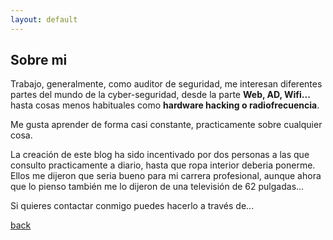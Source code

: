 ```yaml
---
layout: default
---
```


## Sobre mi

Trabajo, generalmente, como auditor de seguridad, me interesan diferentes partes del mundo de la cyber-seguridad, desde la parte **Web, AD, Wifi...** hasta cosas menos habituales como **hardware hacking o radiofrecuencia**. 

Me gusta aprender de forma casi constante, practicamente sobre cualquier cosa.

La creación de este blog ha sido incentivado por dos personas a las que consulto practicamente a diario, hasta que ropa interior deberia ponerme. Ellos me dijeron que seria bueno para mi carrera profesional, aunque ahora que lo pienso también me lo dijeron de una televisión de 62 pulgadas...

Si quieres contactar conmigo puedes hacerlo a través de...

[back](./)
